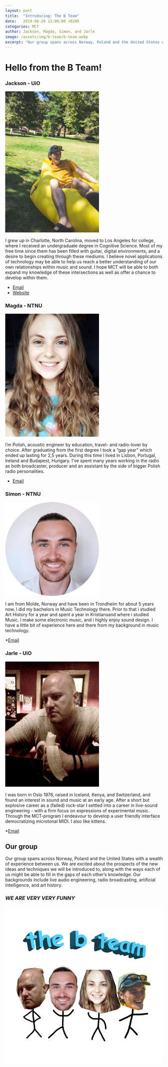 ```yaml
---
layout: post
title:  "Introducing: The B Team"
date:   2019-08-28 12:00:00 +0200
categories: MCT
author: Jackson, Magda, Simon, and Jarle
image: /assets/img/b-team/b-team.webp
excerpt: "Our group spans across Norway, Poland and the United States with a wealth of experience between us. We are funny too!"
---
```


# Hello from the B Team!

### Jackson - UiO

<img src="/assets/img/b-team/jackson.webp" alt="Jackson" style="width:300px; align:left;"/>

I grew up in Charlotte, North Carolina, moved to Los Angeles for college, where I received an undergraduate degree in Cognitive Science.  Most of my free time since them has been filled with guitar, digital environments, and a desire to begin creating through these mediums. I believe novel applications of technology may be able to help us reach a better understanding of our own relationships within music and sound. I hope MCT will be able to both expand my knowledge of these intersections as well as offer a chance to develop within them.

* [Email](mailto:jacksongoode@protonmail.com)
* [Website](https://jacksongoo.de)

### Magda - NTNU

<img src="/assets/img/b-team/magda.webp" alt="Magda" style="width:300px; align:left;"/>

I’m Polish, acoustic engineer by education, travel- and radio-lover by choice. After graduating from the first degree I took a “gap year” which ended up lasting for 2,5 years. During this time I lived in Lisbon, Portugal, Ireland and Budapest, Hungary. I’ve spent many years working in the radio as both broadcaster, producer and an assistant by the side of bigger Polish radio personalities.

* [Email](mailto:magdanielena.f@gmail.com)

### Simon - NTNU

<img src="/assets/img/b-team/simon.webp" alt="Simon" style="width:300px; align:left;"/>

I am from Molde, Norway and have been in Trondheim for about 5 years now. I did my bachelors in Music Technology there. Prior to that i studied Art History for a year and spent a year in Kristiansand where i studied Music. I make some electronic music, and i highly enjoy sound design. I have a little bit of experience here and there from my background in music technology. 

*[Email](mailto:simonsandvik@hotmail.no)

### Jarle - UiO

<img src="/assets/img/b-team/jarle.webp" alt="Jarle" style="width:300px; align:left;"/>

I was born in Oslo 1976, raised in Iceland, Kenya, and Switzerland, and found an interest in sound and music at an early age. After a short but explosive career as a (failed) rock-star I settled into a career in live-sound engineering - with a firm focus on expressions of experimental music. Through the MCT-program I endeavour to develop a user friendly interface democratizing microtonal MIDI. I also like kittens.

*[Email](mailto:jarlefst@student.imv.uio.no)

## Our group

Our group spans across Norway, Poland and the United States with a wealth of experience between us. We are excited about the prospects of the new ideas and techniques we will be introduced to, along with the ways each of us might be able to fill in the gaps of each other’s knowledge. Our backgrounds include live audio engineering, radio broadcasting, artificial intelligence, and art history. 


### _WE ARE VERY **VERY** FUNNY_

<img src="/assets/img/b-team/b-team.webp" alt="B-Team" style="width:500px;"/>